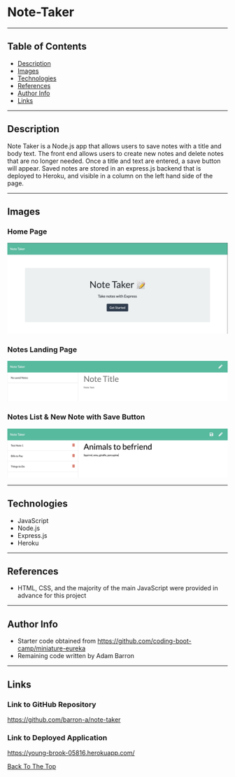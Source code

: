 
# Note-Taker

---

## Table of Contents

- [Description](#description)
- [Images](#images)
- [Technologies](#technologies)
- [References](#references)
- [Author Info](#author-info)
- [Links](#links)

---

## Description
Note Taker is a Node.js app that allows users to save notes with a title and body text. The front end allows users to create new notes and delete notes that are no longer needed. Once a title and text are entered, a save button will appear. Saved notes are stored in an express.js backend that is deployed to Heroku, and visible in a column on the left hand side of the page.

---

## Images

### Home Page
![Home Page](/assets/images/notetaker_homepage.jpg)

### Notes Landing Page
![Notes Landing Page](/assets/images/notetaker_notes_landingpage.jpg)

### Notes List & New Note with Save Button
![Notes List & New Note with Save Button](/assets/images/notetaker_noteslist.jpg)

---

## Technologies

- JavaScript
- Node.js
- Express.js
- Heroku

---

## References

- HTML, CSS, and the majority of the main JavaScript were provided in advance for this project

---

## Author Info
- Starter code obtained from https://github.com/coding-boot-camp/miniature-eureka
- Remaining code written by Adam Barron

---

## Links

### Link to GitHub Repository
https://github.com/barron-a/note-taker

### Link to Deployed Application
https://young-brook-05816.herokuapp.com/


[Back To The Top](#Note-Taker)
